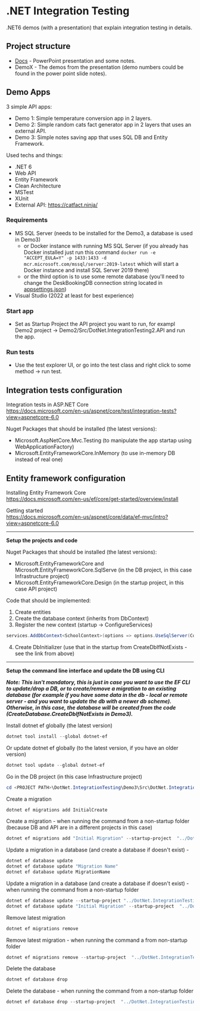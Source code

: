 # .NET Integration Testing
.NET6 demos (with a presentation) that explain integration testing in details.

## Project structure
- [Docs](https://github.com/MTrajK/dotnet-projects/tree/main/DotNet.IntegrationTesting/Docs) - PowerPoint presentation and some notes.
- DemoX - The demos from the presentation (demo numbers could be found in the power point slide notes).

## Demo Apps
3 simple API apps:
- Demo 1: Simple temperature conversion app in 2 layers.
- Demo 2: Simple random cats fact generator app in 2 layers that uses an external API.
- Demo 3: Simple notes saving app that uses SQL DB and Entity Framework.

Used techs and things:
- .NET 6
- Web API
- Entity Framework
- Clean Architecture
- MSTest
- XUnit
- External API: https://catfact.ninja/

### Requirements
- MS SQL Server (needs to be installed for the Demo3, a database is used in Demo3)
  * or Docker instance with running MS SQL Server (if you already has Docker installed just run this command ```docker run -e "ACCEPT_EULA=Y" -p 1433:1433 -d mcr.microsoft.com/mssql/server:2019-latest``` which will start a Docker instance and install SQL Server 2019 there)
  * or the third option is to use some remote database (you'll need to change the DeskBookingDB connection string located in [appsettings.json]([asd](https://github.com/MTrajK/dotnet-projects/blob/main/DotNet.IntegrationTesting/Demo3/Src/DotNet.IntegrationTesting.Demo3.API/appsettings.json)))
- Visual Studio (2022 at least for best experience)

### Start app
- Set as Startup Project the API project you want to run, for exampl Demo2 project -> Demo2/Src/DotNet.IntegrationTesting2.API and run the app.

### Run tests
- Use the test explorer UI, or go into the test class and right click to some method -> run test.

## Integration tests configuration

Integration tests in ASP.NET Core\
https://docs.microsoft.com/en-us/aspnet/core/test/integration-tests?view=aspnetcore-6.0

Nuget Packages that should be installed (the latest versions):
- Microsoft.AspNetCore.Mvc.Testing (to manipulate the app startap using WebApplicationFactory)
- Microsoft.EntityFrameworkCore.InMemory (to use in-memory DB instead of real one)

## Entity framework configuration

Installing Entity Framework Core\
https://docs.microsoft.com/en-us/ef/core/get-started/overview/install

Getting started\
https://docs.microsoft.com/en-us/aspnet/core/data/ef-mvc/intro?view=aspnetcore-6.0

---------------------------------------------

**Setup the projects and code**

Nuget Packages that should be installed (the latest versions):
- Microsoft.EntityFrameworkCore and Microsoft.EntityFrameworkCore.SqlServe (in the DB project, in this case Infrastructure project)
- Microsoft.EntityFrameworkCore.Design (in the startup project, in this case API project)

Code that should be implemented:
1. Create entities
2. Create the database context (inherits from DbContext)
3. Register the new context (startup -> ConfigureServices)
```cs
services.AddDbContext<SchoolContext>(options => options.UseSqlServer(Configuration.GetConnectionString("DefaultConnection")));
```
4. Create DbInitializer (use that in the startup from CreateDbIfNotExists - see the link from above)

---------------------------------------------

**Setup the command line interface and update the DB using CLI**

***Note: This isn't mandatory, this is just in case you want to use the EF CLI to update/drop a DB, or to create/remove a migration to an existing database (for example if you have some data in the db - local or remote server - and you want to update the db with a newer db scheme). Otherwise, in this case, the database will be created from the code (CreateDatabase.CreateDbIfNotExists in Demo3).***

Install dotnet ef globally (the latest version)
```powershell
dotnet tool install --global dotnet-ef
```

Or update dotnet ef globally (to the latest version, if you have an older version)
```powershell
dotnet tool update --global dotnet-ef
```


Go in the DB project (in this case Infrastructure project)
```powershell
cd <PROJECT PATH>\DotNet.IntegrationTesting\Demo3\Src\DotNet.IntegrationTesting.Demo3.Infrastructure
```


Create a migration
```powershell
dotnet ef migrations add InitialCreate
```
Create a migration - when running the command from a non-startup folder (because DB and API are in a different projects in this case)
```powershell
dotnet ef migrations add "Initial Migration" --startup-project  "../DotNet.IntegrationTesting.Demo3.API"
```


Update a migration in a database (and create a database if doesn't exist) -
```powershell
dotnet ef database update
dotnet ef database update "Migration Name"
dotnet ef database update MigrationName
```
Update a migration in a database (and create a database if doesn't exist) - when running the command from a non-startup folder
```powershell
dotnet ef database update --startup-project "../DotNet.IntegrationTesting.Demo3.API"
dotnet ef database update "Initial Migration" --startup-project  "../DotNet.IntegrationTesting.Demo3.API"
```

Remove latest migration
```powershell
dotnet ef migrations remove
```
Remove latest migration - when running the command a from non-startup folder
```powershell
dotnet ef migrations remove --startup-project  "../DotNet.IntegrationTesting.Demo3.API"
```


Delete the database
```powershell
dotnet ef database drop
```
Delete the database - when running the command from a non-startup folder
```powershell
dotnet ef database drop --startup-project  "../DotNet.IntegrationTesting.Demo3.API"
```
